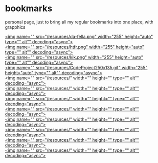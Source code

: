 # bookmarks
personal page, just to bring all my regular bookmarks into one place, with grapphics

<a href="" target="_blank"><img name="" src="/resources/da-fella.png" width="255" height="auto" type="" alt"" decoding="async"></a><br>
<a href="" target="_blank"><img name="" src="/resources/htfr.png" width="255" height="auto" type="" alt"" decoding="async"></a><br>
<a href="" target="_blank"><img name="" src="/resources/kik.png" width="255" height="auto" type="" alt"" decoding="async"></a><br>
<a href="" target="_blank"><img name="" src="/resources/CodeProject250x135.gif" width="255" height="auto" type="" alt"" decoding="async"></a><br>
<a href="" target="_blank"><img name="" src="/resources/" width="" height="" type="" alt"" decoding="async"></a><br>
<a href="" target="_blank"><img name="" src="/resources/" width="" height="" type="" alt"" decoding="async"></a><br>
<a href="" target="_blank"><img name="" src="/resources/" width="" height="" type="" alt"" decoding="async"></a><br>
<a href="" target="_blank"><img name="" src="/resources/" width="" height="" type="" alt"" decoding="async"></a><br>
<a href="" target="_blank"><img name="" src="/resources/" width="" height="" type="" alt"" decoding="async"></a><br>
<a href="" target="_blank"><img name="" src="/resources/" width="" height="" type="" alt"" decoding="async"></a><br>
<a href="" target="_blank"><img name="" src="/resources/" width="" height="" type="" alt"" decoding="async"></a><br>
<a href="" target="_blank"><img name="" src="/resources/" width="" height="" type="" alt"" decoding="async"></a><br>









